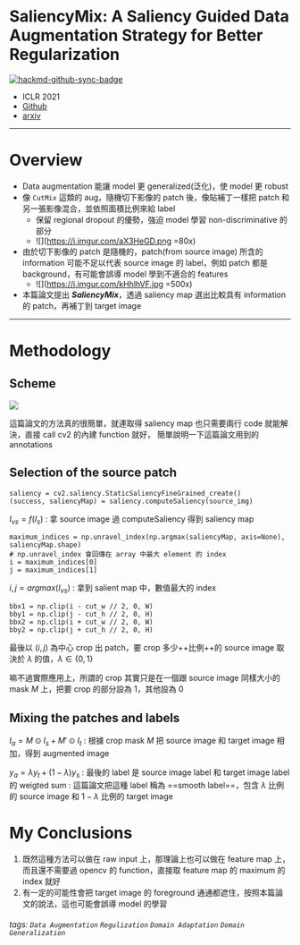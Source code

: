 # SaliencyMix: A Saliency Guided Data Augmentation Strategy for Better Regularization

[![hackmd-github-sync-badge](https://hackmd.io/4fITi2WvQESPt7w_wLQzTA/badge)](https://hackmd.io/4fITi2WvQESPt7w_wLQzTA)



- ICLR 2021
- [Github](https://github.com/SaliencyMix/SaliencyMix)
- [arxiv](https://openreview.net/pdf?id=-M0QkvBGTTq)

---
# Overview
- Data augmentation 能讓 model 更 generalized(泛化)，使 model 更 robust
- 像 `CutMix` 這類的 aug，隨機切下影像的 patch 後，像貼補丁一樣把 patch 和另一張影像混合，並依照面積比例來給 label
    - 保留 regional dropout 的優勢，強迫 model 學習 non-discriminative 的部分
    - ![](https://i.imgur.com/aX3HeGD.png =80x)
- 由於切下影像的 patch 是隨機的，patch(from source image) 所含的 information 可能不足以代表 source image 的 label，例如 patch 都是 background，有可能會誤導 model 學到不適合的 features
    - ![](https://i.imgur.com/kHhlhVF.jpg =500x)
- 本篇論文提出 ***SaliencyMix***，透過 saliency map 選出比較具有 information 的 patch，再補丁到 target image

---
# Methodology

## Scheme
![](https://i.imgur.com/bwNWquX.png)

這篇論文的方法真的很簡單，就連取得 saliency map 也只需要兩行 code 就能解決，直接 call cv2 的內建 function 就好，
簡單說明一下這篇論文用到的 annotations

## Selection of the source patch
```python=
saliency = cv2.saliency.StaticSaliencyFineGrained_create()
(success, saliencyMap) = saliency.computeSaliency(source_img)
```

$I_{vs} = f(I_{s})$
: 拿 source image 過 computeSaliency 得到 saliency map

```python=
maximum_indices = np.unravel_index(np.argmax(saliencyMap, axis=None), saliencyMap.shape)
# np.unravel_index 會回傳在 array 中最大 element 的 index
i = maximum_indices[0]
j = maximum_indices[1]
```

$i, j = argmax(I_{vs})$
: 拿到 salient map 中，數值最大的 index

```python=
bbx1 = np.clip(i - cut_w // 2, 0, W)
bby1 = np.clip(j - cut_h // 2, 0, H)
bbx2 = np.clip(i + cut_w // 2, 0, W)
bby2 = np.clip(j + cut_h // 2, 0, H)
```

最後以 $(i, j)$ 為中心 crop 出 patch，要 crop 多少++比例++的 source image 取決於 $\lambda$ 的值，$\lambda \in \{0, 1\}$

嘛不過實際應用上，所謂的 crop 其實只是在一個跟 source image 同樣大小的 mask $M$ 上，把要 crop 的部分設為 1，其他設為 0

## Mixing the patches and labels

$I_a = M ⊙ I_s + M′ ⊙ I_t$
: 根據 crop mask $M$ 把 source image 和 target image 相加，得到 augmented image

$y_a = λy_t + (1 − λ)y_s$
: 最後的 label 是 source image label 和 target image label 的 weigted sum
: 這篇論文把這種 label 稱為 ==smooth label==，包含 $\lambda$ 比例的 source image 和 $1-\lambda$ 比例的 target image

# My Conclusions

1. 既然這種方法可以做在 raw input 上，那理論上也可以做在 feature map 上，而且還不需要過 opencv 的 function，直接取 feature map 的 maximum 的 index 就好
2. 有一定的可能性會把 target image 的 foreground 通通都遮住，按照本篇論文的說法，這也可能會誤導 model 的學習


###### tags: `Data Augmentation` `Regulization` `Domain Adaptation` `Domain Generalization`
